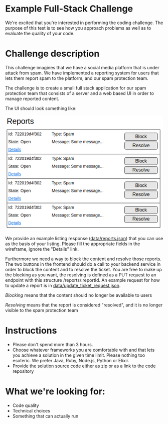 Example Full-Stack Challenge
========================

We're excited that you're interested in performing the coding challenge.
The purpose of this test is to see how you approach problems as well as to evaluate the quality of your code.

# Challenge description
This challenge imagines that we have a social media platform that is under attack from spam. We have implemented a reporting system for users that lets them report spam to the platform, and our spam protection team.  

The challenge is to create a small full stack application for our spam protection team that consists of a server and a web based UI in order to manage reported content.

The UI should look something like:

![Reporting listing](images/wireframe.png)

We provide an example listing response ([data/reports.json](data/reports.json)) that you can use as the basis of your listing. Please fill the appropriate fields in the wireframe, ignore the "Details" link.

Furthermore we need a way to block the content and resolve those reports. The two buttons in the frontend should do a call to your backend service in order to block the content and to resolve the ticket. You are free to make up the blocking as you want, the resolving is defined as a PUT request to an endpoint with this structure /reports/:reportId. An example request for how to update a report is in [data/update_ticket_request.json](data/update_ticket_request.json).

*Blocking* means that the content should no longer be available to users

*Resolving* means that the report is considered "resolved", and it is no longer visible to the spam protection team

# Instructions
- Please don't spend more than 3 hours.
- Choose whatever frameworks you are comfortable with and that lets you achieve a solution in the given time limit. Please nothing too esoteric. We prefer Java, Ruby, Node.js, Python or Elixir.
- Provide the solution source code either as zip or as a link to the code repository

# What we're looking for:
- Code quality
- Technical choices
- Something that can actually run
